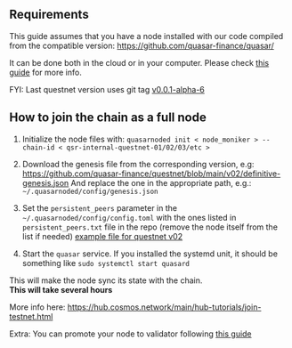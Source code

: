 
## Requirements

This guide assumes that you have a node installed with our code compiled from the compatible version: https://github.com/quasar-finance/quasar/

It can be done both in the cloud or in your computer.
Please check [this guide](Get_quasar) for more info.

FYI: Last questnet version uses git tag [v0.0.1-alpha-6](https://github.com/quasar-finance/quasar/tree/v0.0.1-alpha-6)

## How to join the chain as a full node

1. Initialize the node files with:
`quasarnoded init < node_moniker > --chain-id < qsr-internal-questnet-01/02/03/etc >` 

2. Download the genesis file from the corresponding version, e.g:\
https://github.com/quasar-finance/questnet/blob/main/v02/definitive-genesis.json
And replace the one in the appropriate path, e.g.: `~/.quasarnoded/config/genesis.json `

3. Set the `persistent_peers` parameter in the `~/.quasarnoded/config/config.toml` with the ones listed in `persistent_peers.txt` file in the repo (remove the node itself from the list if needed) [example file for questnet v02](https://github.com/quasar-finance/questnet/blob/main/v02/persistent_peers.txt)



4. Start the `quasar` service. If you installed the systemd unit, it should be something like `sudo systemctl start quasard`

This will make the node sync its state with the chain.\
**This will take several hours**

More info here: https://hub.cosmos.network/main/hub-tutorials/join-testnet.html


Extra: You can promote your node to validator following [this guide](Promote_to_validator.md)
